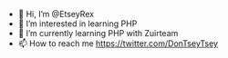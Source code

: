 - 👋 Hi, I’m @EtseyRex
- 👀 I’m interested in learning PHP
- 🌱 I’m currently learning PHP with Zuirteam
- 📫 How to reach me https://twitter.com/DonTseyTsey

<!---
EtseyRex/EtseyRex is a ✨ special ✨ repository because its `README.md` (this file) appears on your GitHub profile.
You can click the Preview link to take a look at your changes.
--->
